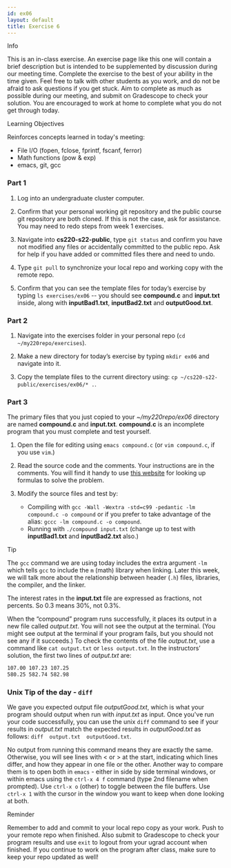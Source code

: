 ```yaml
---
id: ex06
layout: default
title: Exercise 6
---
```


<div class='admonition info'>
<div class='title'>Info</div>
<div class='content'>
<p>This is an in-class exercise. An exercise page like this one will contain a brief description but is intended to be supplemented by discussion during our meeting time. Complete the exercise to the best of your ability in the time given. Feel free to talk with other students as you work, and do not be afraid to ask questions if you get stuck. Aim to complete as much as possible during our meeting, and submit on Gradescope to check your solution. You are encouraged to work at home to complete what you do not get through today.</p>
</div>
</div>

<div class='admonition tip'>
<div class='title'>Learning Objectives</div>
<div class='content'>
<p>Reinforces concepts learned in today's meeting:</p>
<ul>
<li>File I/O (fopen, fclose, fprintf, fscanf, ferror)</li>
<li>Math functions (pow &amp; exp)</li>
<li>emacs, git, gcc</li>
</ul>
</div>
</div>

### Part 1
1.	Log into an undergraduate cluster computer.

2.	Confirm that your personal working git repository and the public course git repository are both cloned.  If this is not the case, ask for assistance.  You may need to redo steps from week 1 exercises.

3.	Navigate into **cs220-s22-public**, type `git status` and confirm you have not modified any files or accidentally committed to the public repo. Ask for help if you have added or committed files there and need to undo.

4.	Type `git pull` to synchronize your local repo and working copy with the remote repo.

5.	Confirm that you can see the template files for today’s exercise by typing `ls exercises/ex06` -- you should see **compound.c** and **input.txt** inside, along with **inputBad1.txt**, **inputBad2.txt** and **outputGood.txt**.


### Part 2
1.	Navigate into the exercises folder in your personal repo (`cd ~/my220repo/exercises`).

2.	Make a new directory for today’s exercise by typing `mkdir ex06` and navigate into it.

3.	Copy the template files to the current directory using: `cp ~/cs220-s22-public/exercises/ex06/* .`.


### Part 3
The primary files that you just copied to your *~/my220repo/ex06* directory are named **compound.c** and **input.txt**.  **compound.c** is an incomplete program that you must complete and test yourself.

1.	Open the file for editing using `emacs compound.c` (or `vim compound.c`, if you use `vim`.)

2.	Read the source code and the comments.  Your instructions are in the comments. You will find it handy to use [this website](https://www.calculatorsoup.com/calculators/financial/compound-interest-calculator.php) for looking up formulas to solve the problem.

3.	Modify the source files and test by:
	*	Compiling with `gcc -Wall -Wextra -std=c99 -pedantic -lm compound.c -o compound` or if you prefer to take advantage of the alias: `gccc -lm compound.c -o compound`.
	*	Running with `./compound input.txt` (change up to test with **inputBad1.txt** and **inputBad2.txt** also.)

<div class='admonition tip'>
<div class='title'>Tip</div>
<div class='content'>
<p>The <code>gcc</code> command we are using today includes the extra argument <code>-lm</code> which tells <code>gcc</code> to include the <code>m</code> (math) library when linking. Later this week, we will talk more about the relationship between header (<code>.h</code>) files, libraries, the compiler, and the linker.</p>
<p>The interest rates in the <strong>input.txt</strong> file are expressed as fractions, not percents. So 0.3 means 30%, not 0.3%.</p>
</div>
</div>

When the “compound” program runs successfully, it places its output in a new file called *output.txt*. You will not see the output at the terminal. (You might see output at the terminal if your program fails, but you should not see any if it succeeds.)  To check the contents of the file *output.txt*, use a command like `cat output.txt` or `less output.txt`. In the instructors’ solution, the first two lines of *output.txt* are: 

```bash
107.00 107.23 107.25
580.25 582.74 582.98
```

### Unix Tip of the day - `diff`
We gave you expected output file *outputGood.txt*, which is what your program should output when run with *input.txt* as input. Once you've run your code successfully, you can use the unix `diff` command to see if your results in *output.txt* match the expected results in *outputGood.txt* as follows: `diff  output.txt  outputGood.txt`.

No output from running this command means they are exactly the same. Otherwise, you will see lines with &lt; or &gt; at the start, indicating which lines differ, and how they appear in one file or the other. Another way to compare them is to open both in `emacs` - either in side by side terminal windows, or within emacs using the `ctrl-x 4 f` command (type 2nd filename when prompted). Use `ctrl-x o` (other) to toggle between the file buffers. Use `ctrl-x 1` with the cursor in the window you want to keep when done looking at both.

<div class='admonition tip'>
<div class='title'>Reminder</div>
<div class='content'>
<p>Remember to add and commit to your local repo copy as your work. Push to your remote repo when finished. Also submit to Gradescope to check your program results and use <code>exit</code> to logout from your ugrad account when finished. If you continue to work on the program after class, make sure to keep your repo updated as well!</p>
</div>
</div>
